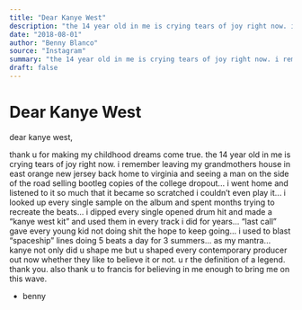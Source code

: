 ```yaml
---
title: "Dear Kanye West"
description: "the 14 year old in me is crying tears of joy right now. i remember leaving my grandmothers house in east orange new jersey back home to virginia. “last call” gave every young kid not doing shit the ho..."
date: "2018-08-01"
author: "Benny Blanco"
source: "Instagram"
summary: "the 14 year old in me is crying tears of joy right now. i remember leaving my grandmothers house in east orange new jersey back home to virginia. “last call” gave every young kid not doing shit the hope to keep going... i used to blast “spaceship” lines doing 5 beats a day for 3 summers... as my mantra... kanye not only did u shape me but u shaped every contemporary producer out now whether they like to believe it or not."
draft: false
---
```


# Dear Kanye West

dear kanye west,

thank u for making my childhood dreams come true. the 14 year old in me is crying tears of joy right now. i remember leaving my grandmothers house in east orange new jersey back home to virginia and seeing a man on the side of the road selling bootleg copies of the college dropout... i went home and listened to it so much that it became so scratched i couldn’t even play it... i looked up every single sample on the album and spent months trying to recreate the beats... i dipped every single opened drum hit and made a “kanye west kit” and used them in every track i did for years... “last call” gave every young kid not doing shit the hope to keep going... i used to blast “spaceship” lines doing 5 beats a day for 3 summers... as my mantra... kanye not only did u shape me but u shaped every contemporary producer out now whether they like to believe it or not. u r the definition of a legend. thank you. also thank u to francis for believing in me enough to bring me on this wave. 

- benny
